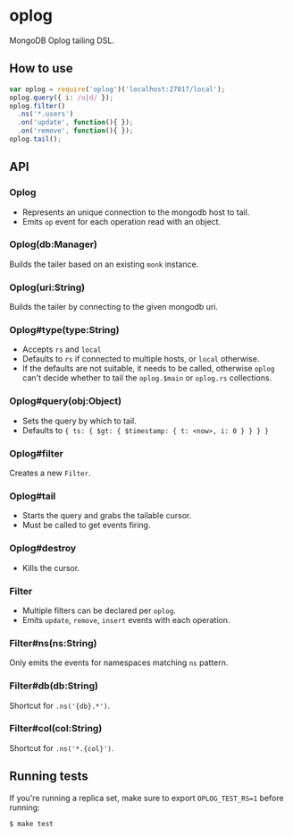 
# oplog

  MongoDB Oplog tailing DSL.

## How to use

```js
var oplog = require('oplog')('localhost:27017/local');
oplog.query({ i: /u|d/ });
oplog.filter()
  .ns('*.users')
  .on('update', function(){ });
  .on('remove', function(){ });
oplog.tail();
```

## API

### Oplog

  - Represents an unique connection to the mongodb host to tail.
  - Emits `op` event for each operation read with an object.

### Oplog(db:Manager)

  Builds the tailer based on an existing `monk` instance.

### Oplog(uri:String)

  Builds the tailer by connecting to the given mongodb uri.

### Oplog#type(type:String)

  - Accepts `rs` and `local`
  - Defaults to `rs` if connected to multiple hosts, or `local` otherwise.
  - If the defaults are not suitable, it needs to be called, otherwise
    `oplog` can't decide whether to tail the `oplog.$main` or `oplog.rs`
    collections.

### Oplog#query(obj:Object)

  - Sets the query by which to tail.
  - Defaults to `{ ts: { $gt: { $timestamp: { t: <now>, i: 0 } } } }`

### Oplog#filter

  Creates a new `Filter`.

### Oplog#tail

  - Starts the query and grabs the tailable cursor.
  - Must be called to get events firing.

### Oplog#destroy

  - Kills the cursor.

### Filter

  - Multiple filters can be declared per `oplog`.
  - Emits `update`, `remove`, `insert` events with each operation.

### Filter#ns(ns:String)

  Only emits the events for namespaces matching `ns` pattern.

### Filter#db(db:String)

  Shortcut for `.ns('{db}.*')`.

### Filter#col(col:String)

  Shortcut for `.ns('*.{col}')`.

## Running tests

If you're running a replica set, make sure to export `OPLOG_TEST_RS=1`
before running:

```
$ make test
```
